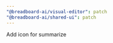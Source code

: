 ```yaml
---
"@breadboard-ai/visual-editor": patch
"@breadboard-ai/shared-ui": patch
---
```


Add icon for summarize
